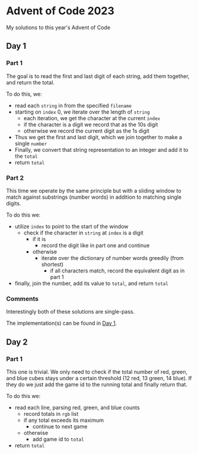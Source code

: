 # Advent of Code 2023

My solutions to this year's Advent of Code

## Day 1

### Part 1

The goal is to read the first and last digit of each string, add them together, and return the total.

To do this, we:
* read each `string` in from the specified `filename`
* starting on `index` 0, we iterate over the length of `string`
  * each iteration, we get the character at the current `index`
  * if the character is a digit we record that as the 10s digit
  * otherwise we record the current digit as the 1s digit
* Thus we get the first and last digit, which we join together to make a single `number`
* Finally, we convert that string representation to an integer and add it to the `total`
* return `total`

### Part 2

This time we operate by the same principle but with a sliding window to match against substrings (number words) in addition to matching single digits. 

To do this we:
* utilize `index` to point to the start of the window
  * check if the character in `string` at `index` is a digit
    * if it is
      * record the digit like in part one and continue
    * otherwise
      * iterate over the dictionary of number words greedily (from shortest)
        * if all characters match, record the equivalent digit as in part 1
* finally, join the number, add its value to `total`, and return `total`

### Comments

Interestingly both of these solutions are single-pass.

The implementation(s) can be found in [Day 1]().



## Day 2

### Part 1

This one is trivial. We only need to check if the total number of red, green, and blue cubes stays under a certain threshold (12 red, 13 green, 14 blue). If they do we just add the game id to the running total and finally return that.

To do this we:
* read each line, parsing red, green, and blue counts
  * record totals in `rgb` list
  * if any total exceeds its maximum
    * continue to next game
  * otherwise
    * add game id to `total`
* return `total`
